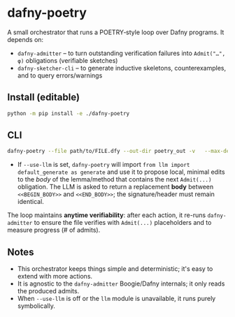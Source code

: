 # dafny-poetry

A small orchestrator that runs a POETRY‑style loop over Dafny programs.
It depends on:

- `dafny-admitter` – to turn outstanding verification failures into `Admit("…", φ)` obligations (verifiable sketches)
- `dafny-sketcher-cli` – to generate inductive skeletons, counterexamples, and to query errors/warnings

## Install (editable)

```bash
python -m pip install -e ./dafny-poetry
```

## CLI

```bash
dafny-poetry --file path/to/FILE.dfy --out-dir poetry_out -v   --max-depth 3 --max-branches 2 --global-timeout 600   --use-llm --llm-tries 2
```

- If `--use-llm` is set, `dafny-poetry` will import `from llm import default_generate as generate`
  and use it to propose local, minimal edits to the *body* of the lemma/method that contains the
  next `Admit(...)` obligation. The LLM is asked to return a replacement **body** between
  `<<BEGIN_BODY>>` and `<<END_BODY>>`; the signature/header must remain identical.

The loop maintains **anytime verifiability**: after each action, it re-runs `dafny-admitter` to ensure
the file verifies with `Admit(...)` placeholders and to measure progress (# of admits).

## Notes

- This orchestrator keeps things simple and deterministic; it's easy to extend with more actions.
- It is agnostic to the `dafny-admitter` Boogie/Dafny internals; it only reads the produced admits.
- When `--use-llm` is off or the `llm` module is unavailable, it runs purely symbolically.
